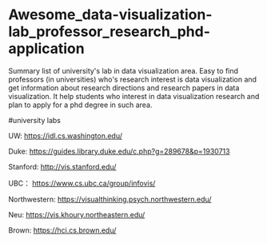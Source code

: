 # Awesome_data-visualization-lab_professor_research_phd-application
Summary list of university's lab in data visualization area. Easy to find professors (in universities) who's research interest is data visualization and get information about research directions and research papers in data visualization. It help students who interest in data visualization research and plan to apply for a phd degree in such area.

#university labs

UW:
https://idl.cs.washington.edu/

Duke:
https://guides.library.duke.edu/c.php?g=289678&p=1930713

Stanford:
http://vis.stanford.edu/

UBC：
https://www.cs.ubc.ca/group/infovis/

Northwestern:
https://visualthinking.psych.northwestern.edu/

Neu:
https://vis.khoury.northeastern.edu/

Brown:
https://hci.cs.brown.edu/
